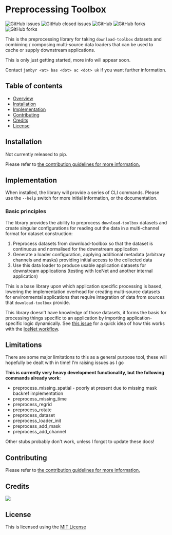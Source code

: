 # Preprocessing Toolbox

![GitHub issues](https://img.shields.io/github/issues/environmental-forecasting/preprocess-toolbox?style=plastic)
![GitHub closed issues](https://img.shields.io/github/issues-closed/environmental-forecasting/preprocess-toolbox?style=plastic)
![GitHub](https://img.shields.io/github/license/environmental-forecasting/preprocess-toolbox)
![GitHub forks](https://img.shields.io/github/forks/environmental-forecasting/preprocess-toolbox?style=social)
![GitHub forks](https://img.shields.io/github/stars/environmental-forecasting/preprocess-toolbox?style=social)

This is the preprocessing library for taking `download-toolbox` datasets and
combining / composing multi-source data loaders that can be used to cache or supply downstream applications.

This is only just getting started, more info will appear soon.

Contact `jambyr <at> bas <dot> ac <dot> uk` if you want further information.

## Table of contents

* [Overview](#overview)
* [Installation](#installation)
* [Implementation](#implementation)
* [Contributing](#contributing)
* [Credits](#credits)
* [License](#license)

## Installation

Not currently released to pip.

Please refer to [the contribution guidelines for more information.](CONTRIBUTING.md)

## Implementation

When installed, the library will provide a series of CLI commands. Please use
the `--help` switch for more initial information, or the documentation.

### Basic principles

The library provides the ability to preprocess `download-toolbox` datasets and create singular configurations for reading out the data in a multi-channel format for dataset construction:

1. Preprocess datasets from download-toolbox so that the dataset is continuous and normalised for the downstream application
1. Generate a loader configuration, applying additional metadata (arbitrary channels and masks) providing initial access to the collected data
1. Use this data loader to produce usable application datasets for downstream applications (testing with IceNet and another internal application)

This is a base library upon which application specific processing is based, lowering the implementation overhead for creating multi-source datasets for environmental applications that require integration of data from sources that `download-toolbox` provide.

This library doesn't have knowledge of those datasets, it forms the basis for processing things specific to an application by importing application-specific logic dynamically. See [this issue](https://github.com/environmental-forecasting/preprocess-toolbox/issues/1) for a quick idea of how this works with the [IceNet workflow](https://github.com/icenet-ai/icenet).

## Limitations

There are some major limitations to this as a general purpose tool, these will hopefully be dealt with in time! I'm raising issues as I go

**This is currently very heavy development functionality, but the following commands already work**:

* preprocess_missing_spatial - poorly at present due to missing mask backref implementation
* preprocess_missing_time
* preprocess_regrid
* preprocess_rotate
* preprocess_dataset
* preprocess_loader_init
* preprocess_add_mask
* preprocess_add_channel

Other stubs probably don't work, unless I forgot to update these docs!

## Contributing

Please refer to [the contribution guidelines for more information.](CONTRIBUTING.md)

## Credits

<a href="https://github.com/environmental-forecasting/preprocess-toolbox/graphs/contributors"><img src="https://contrib.rocks/image?repo=environmental-forecasting/preprocess-toolbox" /></a>

## License

This is licensed using the [MIT License](LICENSE)
